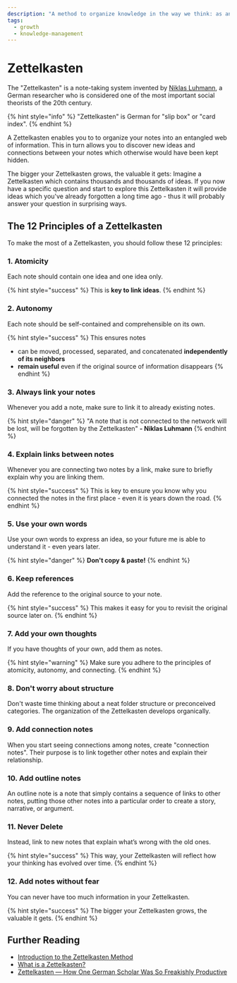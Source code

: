 ```yaml
---
description: "A method to organize knowledge in the way we think: as an entangled web of information."
tags:
  - growth
  - knowledge-management
---
```


# Zettelkasten

The "Zettelkasten" is a note-taking system invented by [Niklas Luhmann](https://en.wikipedia.org/wiki/Niklas_Luhmann), a German researcher who is considered
one of the most important social theorists of the 20th century.

{% hint style="info" %}
"Zettelkasten" is German for "slip box" or "card index".
{% endhint %}

A Zettelkasten enables you to to organize your notes into an entangled web of information. This in turn allows you to discover
new ideas and connections between your notes which otherwise would have been kept hidden.

The bigger your Zettelkasten grows, the valuable it gets: Imagine a Zettelkasten which contains thousands and thousands of ideas.
If you now have a specific question and start to explore this Zettelkasten it will provide ideas which you've already forgotten a long time ago -
thus it will probably answer your question in surprising ways.

## The 12 Principles of a Zettelkasten

To make the most of a Zettelkasten, you should follow these 12 principles:

### 1. Atomicity

Each note should contain one idea and one idea only.

{% hint style="success" %}
This is **key to link ideas**.
{% endhint %}

### 2. Autonomy

Each note should be self-contained and comprehensible on its own.

{% hint style="success" %}
This ensures notes

- can be moved, processed, separated, and concatenated **independently of its neighbors**
- **remain useful** even if the original source of information disappears
{% endhint %}

### 3. Always link your notes

Whenever you add a note, make sure to link it to already existing notes.

{% hint style="danger" %}
"A note that is not connected to the network will be lost, will be forgotten by the Zettelkasten" **- Niklas Luhmann**
{% endhint %}

### 4. Explain links between notes

Whenever you are connecting two notes by a link, make sure to briefly explain why you are linking them.

{% hint style="success" %}
This is key to ensure you know why you connected the notes in the first place - even it is years down the road.
{% endhint %}

### 5. Use your own words

Use your own words to express an idea, so your future me is able to understand it - even years later.

{% hint style="danger" %}
**Don't copy & paste!**
{% endhint %}

### 6. Keep references

Add the reference to the original source to your note.

{% hint style="success" %}
This makes it easy for you to revisit the original source later on.
{% endhint %}

### 7. Add your own thoughts

If you have thoughts of your own, add them as notes.

{% hint style="warning" %}
Make sure you adhere to the principles of atomicity, autonomy, and connecting.
{% endhint %}

### 8. Don't worry about structure

Don't waste time thinking about a neat folder structure or preconceived categories.
The organization of the Zettelkasten develops organically.

### 9. Add connection notes

When you start seeing connections among notes, create "connection notes".
Their purpose is to link together other notes and explain their relationship.

### 10. Add outline notes

An outline note is a note that simply contains a sequence of links to other notes, putting those other notes
into a particular order to create a story, narrative, or argument.

### 11. Never Delete

Instead, link to new notes that explain what’s wrong with the old ones.

{% hint style="success" %}
This way, your Zettelkasten will reflect how your thinking has evolved over time.
{% endhint %}

### 12. Add notes without fear

You can never have too much information in your Zettelkasten.

{% hint style="success" %}
The bigger your Zettelkasten grows, the valuable it gets.
{% endhint %}

## Further Reading

- [Introduction to the Zettelkasten Method](https://zettelkasten.de/introduction/)
- [What is a Zettelkasten?](https://www.reddit.com/r/Zettelkasten/comments/b566a4/what_is_a_zettelkasten/)
- [Zettelkasten — How One German Scholar Was So Freakishly Productive](https://writingcooperative.com/zettelkasten-how-one-german-scholar-was-so-freakishly-productive-997e4e0ca125)